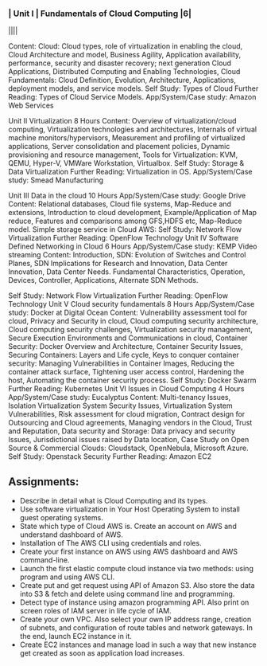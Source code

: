 ### | Unit I	| Fundamentals of Cloud Computing	|6|
||||

Content: Cloud: Cloud types, role of virtualization in enabling the cloud, Cloud Architecture and model, Business Agility, Application availability, performance, security and disaster recovery; next generation Cloud Applications, Distributed Computing and Enabling Technologies, Cloud Fundamentals: Cloud Definition, Evolution, Architecture, Applications, deployment models, and service models.
Self Study: Types of Cloud
Further Reading: Types of Cloud Service Models.
App/System/Case study: Amazon Web Services

Unit II	Virtualization	8 Hours
Content: Overview of virtualization/cloud computing, Virtualization technologies and architectures, Internals of virtual machine monitors/hypervisors, Measurement and profiling of virtualized applications, Server consolidation and placement policies, Dynamic provisioning and resource management, Tools for Virtualization: KVM, QEMU, Hyper-V, VMWare Workstation, Virtualbox. 
Self Study: Storage & Data Virtualization
Further Reading: Virtualization in OS.
App/System/Case study: Smead Manufacturing

Unit III	Data in the cloud	10 Hours
App/System/Case study: Google Drive
Content: Relational databases, Cloud file systems, Map-Reduce and extensions, Introduction to cloud development, Example/Application of Map reduce, Features and comparisons among GFS,HDFS etc, Map-Reduce model.  Simple storage service in Cloud AWS:
Self Study: Network Flow Virtualization
Further Reading: OpenFlow Technology
Unit IV	Software Defined Networking  in Cloud	6 Hours
App/System/Case study: KEMP Video streaming
Content: Introduction, SDN: Evolution of Switches and Control Planes, SDN Implications for Research and Innovation, Data Center Innovation, Data Center Needs. Fundamental Characteristics, Operation, Devices, Controller, Applications, Alternate SDN Methods.

Self Study: Network Flow Virtualization
Further Reading: OpenFlow Technology
Unit V	Cloud security fundamentals	8 Hours
App/System/Case study: Docker at Digital Ocean
Content: Vulnerability assessment tool for cloud, Privacy and Security in cloud, Cloud computing security architecture, Cloud computing security challenges, Virtualization security management, Secure Execution Environments and Communications in cloud, Container Security: Docker Overview and Architecture, Container Security Issues, Securing Containers: Layers and Life cycle, Keys to conquer container security: Managing Vulnerabilities in Container Images, Reducing the container attack surface, Tightening user access control, Hardening the host, Automating the container security process.
Self Study: Docker Swarm
Further Reading: Kubernetes 
Unit VI	Issues in Cloud Computing	4 Hours
App/System/Case study: Eucalyptus
Content:  Multi-tenancy Issues, Isolation Virtualization System Security Issues, Virtualization System Vulnerabilities, Risk assessment for cloud migration, Contract design for Outsourcing and Cloud agreements, Managing vendors in the Cloud, Trust and Reputation, Data security and Storage: Data privacy and security Issues, Jurisdictional issues raised by Data location, Case Study on  Open Source & Commercial Clouds: Cloudstack, OpenNebula, Microsoft Azure.
Self Study: Openstack Security
Further Reading: Amazon EC2


## Assignments:
- Describe in detail what is Cloud Computing and its types.
- Use software virtualization in Your Host Operating System to install guest operating systems.
- State which type of Cloud AWS is. Create an account on AWS and understand dashboard of AWS.
- Installation of The AWS CLI using credentials and roles.
- Create your first instance on AWS using AWS dashboard and AWS command-line.
- Launch the first elastic compute cloud instance via two methods: using program and using AWS CLI.
- Create put and get request using API of Amazon S3. Also store the data into S3 & fetch and delete using command line and programming.
- Detect type of instance using amazon programming API. Also print on screen roles of IAM server in life cycle of IAM.
- Create your own VPC. Also select your own IP address range, creation of subnets, and configuration of route tables and network gateways. In the end, launch EC2 instance in it.
- Create EC2 instances and manage load in such a way that new instance get created as soon as application load increases.
